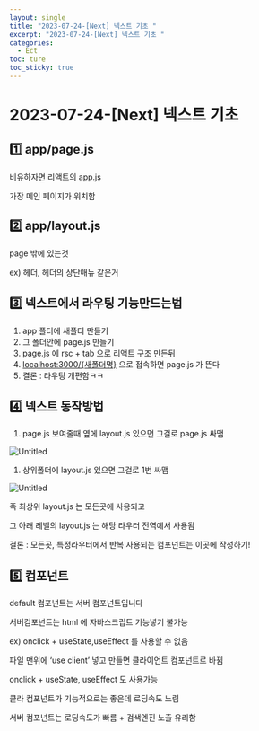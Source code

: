 ```yaml
---
layout: single
title: "2023-07-24-[Next] 넥스트 기초 "
excerpt: "2023-07-24-[Next] 넥스트 기초 "
categories:
  - Ect
toc: ture
toc_sticky: true
---
```


<!-- 위는 머릿말임 아래부터 포스트 본문 -->

# 2023-07-24-[Next] 넥스트 기초

## 1️⃣ app/page.js

비유하자면 리액트의 app.js 

가장 메인 페이지가 위치함

## 2️⃣ app/layout.js

page 밖에 있는것 

ex) 헤더, 헤더의 상단매뉴 같은거

## 3️⃣ 넥스트에서 라우팅 기능만드는법

1. app 폴더에 새폴더 만들기
2. 그 폴더안에 page.js 만들기
3. page.js 에 rsc + tab 으로 리액트 구조 만든뒤
4. [localhost:3000/{새폴더명}](http://localhost:3000/{새폴더명}) 으로 접속하면 page.js 가 뜬다
5. 결론 : 라우팅 개편함ㅋㅋ

## 4️⃣ 넥스트 동작방법

1. page.js 보여줄때 옆에 layout.js 있으면 그걸로 page.js 싸맴 

![Untitled](2023-07-24-%5BNext%5D%20%E1%84%82%E1%85%A6%E1%86%A8%E1%84%89%E1%85%B3%E1%84%90%E1%85%B3%20%E1%84%80%E1%85%B5%E1%84%8E%E1%85%A9%204953db90ac4546b58c49b1ec9fb7351f/Untitled.png)

1. 상위폴더에 layout.js 있으면 그걸로 1번 싸맴

![Untitled](2023-07-24-%5BNext%5D%20%E1%84%82%E1%85%A6%E1%86%A8%E1%84%89%E1%85%B3%E1%84%90%E1%85%B3%20%E1%84%80%E1%85%B5%E1%84%8E%E1%85%A9%204953db90ac4546b58c49b1ec9fb7351f/Untitled%201.png)

즉 최상위 layout.js 는 모든곳에 사용되고

그 아래 레벨의 layout.js 는 해당 라우터 전역에서 사용됨 

결론 : 모든곳, 특정라우터에서 반복 사용되는 컴포넌트는 이곳에 작성하기!

## 5️⃣ 컴포넌트

default 컴포넌트는 서버 컴포넌트입니다

서버컴포넌트는 html 에 자바스크립트 기능넣기 불가능

ex) onclick + useState,useEffect 를 사용할 수 없음 

파일 맨위에 ‘use client’ 넣고 만들면 클라이언트 컴포넌트로 바뀜

onclick + useState, useEffect 도 사용가능

클라 컴포넌트가 기능적으로는 좋은데 로딩속도 느림

서버 컴포넌트는 로딩속도가 빠름 + 검색엔진 노출 유리함